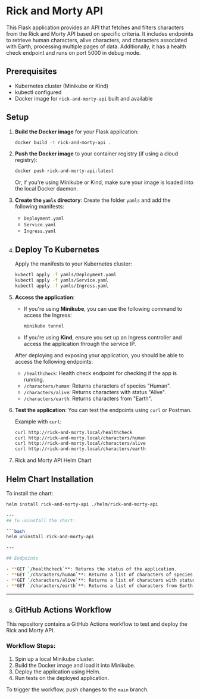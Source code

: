# Rick and Morty API 

This Flask application provides an API that fetches and filters characters from the Rick and Morty API based on specific criteria. It includes endpoints to retrieve human characters, alive characters, and characters associated with Earth, processing multiple pages of data. Additionally, it has a health check endpoint and runs on port 5000 in debug mode.


## Prerequisites

- Kubernetes cluster (Minikube or Kind)
- kubectl configured
- Docker image for `rick-and-morty-api` built and available

## Setup

1. **Build the Docker image** for your Flask application:
    ```bash
    docker build -t rick-and-morty-api .
    ```

2. **Push the Docker image** to your container registry (if using a cloud registry):
    ```bash
    docker push rick-and-morty-api:latest
    ```

    Or, if you're using Minikube or Kind, make sure your image is loaded into the local Docker daemon.

3. **Create the `yamls` directory**:
    Create the folder `yamls` and add the following manifests:
    - `Deployment.yaml`
    - `Service.yaml`
    - `Ingress.yaml`

4. ## Deploy To Kubernetes
    Apply the manifests to your Kubernetes cluster:
    ```bash
    kubectl apply -f yamls/Deployment.yaml
    kubectl apply -f yamls/Service.yaml
    kubectl apply -f yamls/Ingress.yaml
    ```

5. **Access the application**:
    - If you're using **Minikube**, you can use the following command to access the Ingress:
      ```bash
      minikube tunnel
      ```

    - If you're using **Kind**, ensure you set up an Ingress controller and access the application through the service IP.

    After deploying and exposing your application, you should be able to access the following endpoints:
    - `/healthcheck`: Health check endpoint for checking if the app is running.
    - `/characters/human`: Returns characters of species "Human".
    - `/characters/alive`: Returns characters with status "Alive".
    - `/characters/earth`: Returns characters from "Earth".

6. **Test the application**:
    You can test the endpoints using `curl` or Postman.

    Example with `curl`:
    ```bash
    curl http://rick-and-morty.local/healthcheck
    curl http://rick-and-morty.local/characters/human
    curl http://rick-and-morty.local/characters/alive
    curl http://rick-and-morty.local/characters/earth
    ```
7.  Rick and Morty API Helm Chart

## Helm Chart Installation

To install the chart:

```bash
helm install rick-and-morty-api ./helm/rick-and-morty-api

---
## To uninstall the chart:

```bash
helm uninstall rick-and-morty-api

---

## Endpoints

- **GET `/healthcheck`**: Returns the status of the application.
- **GET `/characters/human`**: Returns a list of characters of species "Human".
- **GET `/characters/alive`**: Returns a list of characters with status "Alive".
- **GET `/characters/earth`**: Returns a list of characters from Earth.
```
---

8. ## GitHub Actions Workflow

This repository contains a GitHub Actions workflow to test and deploy the Rick and Morty API.

### Workflow Steps:

1. Spin up a local Minikube cluster.
2. Build the Docker image and load it into Minikube.
3. Deploy the application using Helm.
4. Run tests on the deployed application.

To trigger the workflow, push changes to the `main` branch.


